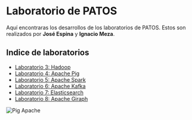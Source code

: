 # Laboratorio de PATOS

Aquí encontraras los desarrollos de los laboratorios de PATOS. Estos son realizados por **José Espina** y **Ignacio Meza**.

## Indice de laboratorios

- <a href="https://github.com/Mezosky/Labs_PATOS/tree/main/Lab3">Laboratorio 3: Hadoop</a>
- <a href="https://github.com/Mezosky/Labs_PATOS/tree/main/Lab4">Laboratorio 4: Apache Pig</a>
- <a href="https://github.com/Mezosky/Labs_PATOS/tree/main/Lab5">Laboratorio 5: Apache Spark</a>
- <a href="https://github.com/Mezosky/Labs_PATOS/tree/main/Lab6">Laboratorio 6: Apache Kafka</a>
- <a href="https://github.com/Mezosky/Labs_PATOS/tree/main/Lab7">Laboratorio 7: Elasticsearch</a>
- <a href="https://github.com/Mezosky/Labs_PATOS/tree/main/Lab7">Laboratorio 8: Apache Giraph</a>

![Pig Apache](https://download.pingcap.com/images/blog/batch-processing-massive-data-much-quicker-with-tispark.jpg)